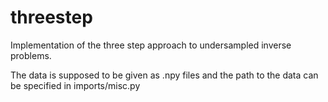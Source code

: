 # threestep
Implementation of the three step approach to undersampled inverse problems.

The data is supposed to be given as .npy files and the path to the data can be specified in imports/misc.py
